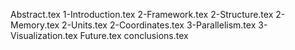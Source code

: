 Abstract.tex
1-Introduction.tex
2-Framework.tex
2-Structure.tex
2-Memory.tex
2-Units.tex
2-Coordinates.tex
3-Parallelism.tex
3-Visualization.tex
Future.tex
conclusions.tex